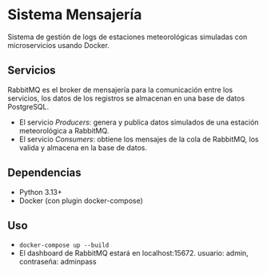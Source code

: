 # Sistema Mensajería
Sistema de gestión de logs de estaciones meteorológicas simuladas con microservicios usando Docker.

## Servicios
RabbitMQ es el broker de mensajería para la comunicación entre los servicios, los datos de los registros se almacenan en una base de datos PostgreSQL.
- El servicio *Producers*: genera y publica datos simulados de una estación meteorológica a RabbitMQ.
- El servicio *Consumers*: obtiene los mensajes de la cola de RabbitMQ, los valida y almacena en la base de datos.

## Dependencias
- Python 3.13+
- Docker (con plugin docker-compose)

## Uso
- `docker-compose up --build`
- El dashboard de RabbitMQ estará en localhost:15672. usuario: admin, contraseña: adminpass

